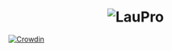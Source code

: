<h1 align="center"><img src="https://repository-images.githubusercontent.com/826629843/b2b45203-996b-47ba-abf0-f2b68085a3f5" alt="LauPro" /></h1>

[![Crowdin](https://badges.crowdin.net/laupro/localized.svg)](https://crowdin.com/project/laupro)
